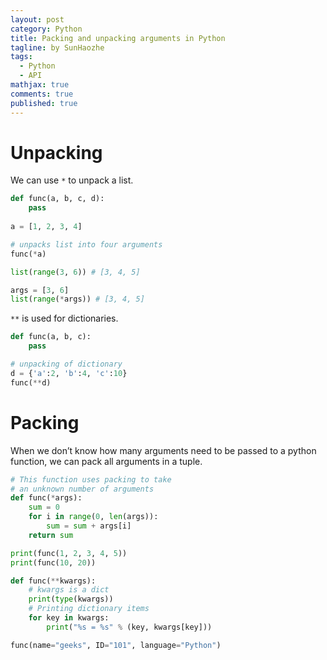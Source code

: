 ```yaml
---
layout: post
category: Python     
title: Packing and unpacking arguments in Python 
tagline: by SunHaozhe
tags: 
  - Python
  - API  
mathjax: true
comments: true
published: true
---
```



# Unpacking

We can use `*` to unpack a list. 

```python
def func(a, b, c, d): 
    pass 
    
a = [1, 2, 3, 4] 

# unpacks list into four arguments 
func(*a) 
```

```python
list(range(3, 6)) # [3, 4, 5] 

args = [3, 6] 
list(range(*args)) # [3, 4, 5] 
```

`**` is used for dictionaries. 

```python
def func(a, b, c): 
    pass 

# unpacking of dictionary 
d = {'a':2, 'b':4, 'c':10} 
func(**d) 
```

# Packing

When we don’t know how many arguments need to be passed to a python function, we can pack all arguments in a tuple.

```python
# This function uses packing to take 
# an unknown number of arguments 
def func(*args): 
    sum = 0
    for i in range(0, len(args)): 
        sum = sum + args[i] 
    return sum 

print(func(1, 2, 3, 4, 5)) 
print(func(10, 20)) 
```

```python
def func(**kwargs): 
    # kwargs is a dict 
    print(type(kwargs)) 
    # Printing dictionary items 
    for key in kwargs: 
        print("%s = %s" % (key, kwargs[key])) 

func(name="geeks", ID="101", language="Python") 
```






























